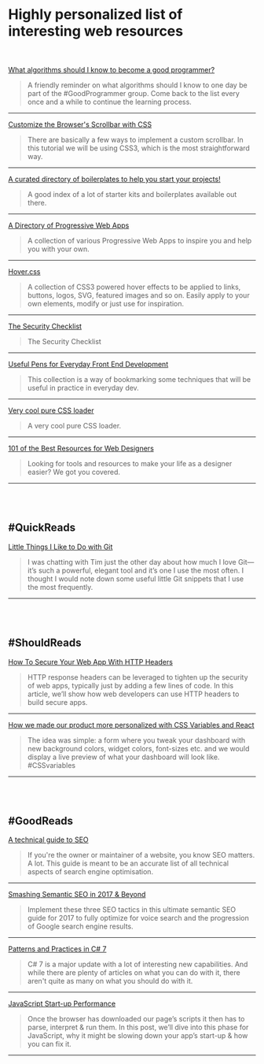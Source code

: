 # Highly personalized list of interesting web resources
<br /><br />
[What algorithms should I know to become a good programmer?](https://www.quora.com/What-algorithms-should-I-know-to-become-a-good-programmer/answer/Ashish-Kedia)
> A friendly reminder on what algorithms should I know to one day be part of the #GoodProgrammer group. Come back to the list every once and a while to continue the learning process.
***
[Customize the Browser's Scrollbar with CSS](https://scotch.io/tutorials/customize-the-browsers-scrollbar-with-css)
> There are basically a few ways to implement a custom scrollbar. In this tutorial we will be using CSS3, which is the most straightforward way.
***
[A curated directory of boilerplates to help you start your projects!](http://www.boilrplate.com/)
> A good index of a lot of starter kits and boilerplates available out there.
***
[A Directory of Progressive Web Apps](https://pwa-directory.appspot.com/)
> A collection of various Progressive Web Apps to inspire you and help you with your own.
***
[Hover.css](https://ianlunn.github.io/Hover/)
> A collection of CSS3 powered hover effects to be applied to links, buttons, logos, SVG, featured images and so on. Easily apply to your own elements, modify or just use for inspiration. 
***
[The Security Checklist](https://github.com/FallibleInc/security-guide-for-developers/blob/master/security-checklist.md)
> The Security Checklist
***
[Useful Pens for Everyday Front End Development](https://codepen.io/collection/nMgKxJ/3/)
> This collection is a way of bookmarking some techniques that will be useful in practice in everyday dev.
***
[Very cool pure CSS  loader](https://codepen.io/bojankrsmanovic/pen/dpzZkm)
> A very cool pure CSS loader.
***
[101 of the Best Resources for Web Designers](http://blog.lemonstand.com/101-best-resources-for-web-designers/)
> Looking for tools and resources to make your life as a designer easier? We got you covered.
***
<br /><br />
## #QuickReads
[Little Things I Like to Do with Git](https://csswizardry.com/2017/05/little-things-i-like-to-do-with-git/)
> I was chatting with Tim just the other day about how much I love Git—it’s such a powerful, elegant tool and it’s one I use the most often. I thought I would note down some useful little Git snippets that I use the most frequently.
***
<br /><br />
## #ShouldReads
[How To Secure Your Web App With HTTP Headers](https://www.smashingmagazine.com/2017/04/secure-web-app-http-headers/)
> HTTP response headers can be leveraged to tighten up the security of web apps, typically just by adding a few lines of code. In this article, we’ll show how web developers can use HTTP headers to build secure apps.
***
[How we made our product more personalized with CSS Variables and React](https://medium.com/geckoboard-under-the-hood/how-we-made-our-product-more-personalized-with-css-variables-and-react-b29298fde608)
> The idea was simple: a form where you tweak your dashboard with new background colors, widget colors, font-sizes etc. and we would display a live preview of what your dashboard will look like. #CSSvariables
***
<br /><br />
## #GoodReads
[A technical guide to SEO](https://ma.ttias.be/technical-guide-seo/)
> If you're the owner or maintainer of a website, you know SEO matters. A lot. This guide is meant to be an accurate list of all technical aspects of search engine optimisation.
***
[Smashing Semantic SEO in 2017 & Beyond](http://www.digitalcurrent.com/seo-engine-optimization/semantic-seo-guide/)
> Implement these three SEO tactics in this ultimate semantic SEO guide for 2017 to fully optimize for voice search and the progression of Google search engine results.
***
[Patterns and Practices in C# 7](https://www.infoq.com/articles/Patterns-Practices-CSharp-7)
> C# 7 is a major update with a lot of interesting new capabilities. And while there are plenty of articles on what you can do with it, there aren't quite as many on what you should do with it. 
***
[JavaScript Start-up Performance](https://medium.com/reloading/javascript-start-up-performance-69200f43b201)
> Once the browser has downloaded our page’s scripts it then has to parse, interpret & run them. In this post, we’ll dive into this phase for JavaScript, why it might be slowing down your app’s start-up & how you can fix it.
***
